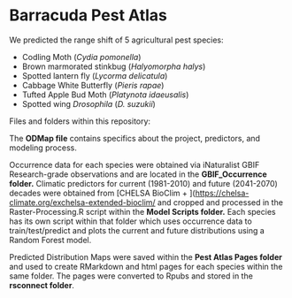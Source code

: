 # Barracuda Pest Atlas

We predicted the range shift of 5 agricultural pest species: 
* Codling Moth (*Cydia pomonella*)  
* Brown marmorated stinkbug (*Halyomorpha halys*)  
* Spotted lantern fly (*Lycorma delicatula*)  
* Cabbage White Butterfly (*Pieris rapae*)  
* Tufted Apple Bud Moth (*Platynota idaeusalis*)  
* Spotted wing *Drosophila* (*D. suzukii*)  

Files and folders within this repository:

The **ODMap file** contains specifics about the project, predictors, and modeling process. 

Occurrence data for each species were obtained via iNaturalist GBIF Research-grade observations and are located in the **GBIF_Occurrence folder.**
Climatic predictors for current (1981-2010) and future (2041-2070) decades were obtained from [CHELSA BioClim + ](https://chelsa-climate.org/exchelsa-extended-bioclim/ and cropped and processed in the Raster-Processing.R script within the **Model Scripts folder.** Each species has its own script within that folder which uses occurrence data to train/test/predict and plots the current and future distributions using a Random Forest model. 

Predicted Distribution Maps were saved within the **Pest Atlas Pages folder** and used to create RMarkdown and html pages for each species within the same folder. The pages were converted to Rpubs and stored in the **rsconnect folder**.   
